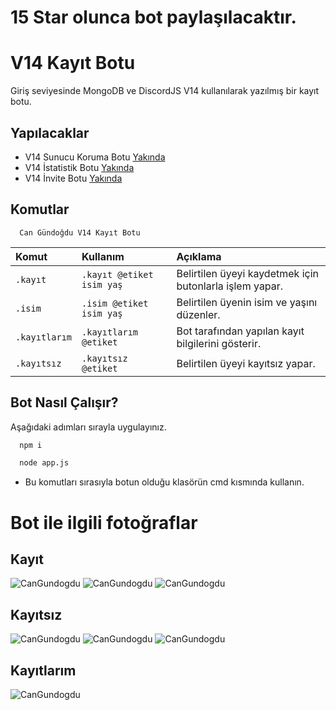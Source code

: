 # 15 Star olunca bot paylaşılacaktır.

# V14 Kayıt Botu

Giriş seviyesinde MongoDB ve DiscordJS V14 kullanılarak yazılmış bir kayıt botu.




## Yapılacaklar
- V14 Sunucu Koruma Botu [Yakında](https://www.cangundogdu.com.tr/yakinda) 
- V14 İstatistik Botu [Yakında](https://www.cangundogdu.com.tr/yakinda) 
- V14 İnvite Botu [Yakında](https://www.cangundogdu.com.tr/yakinda) 
## Komutlar


```http
  Can Gündoğdu V14 Kayıt Botu
```

| Komut | Kullanım     | Açıklama                       |
| :-------- | :------- | :-------------------------------- |
| `.kayıt`      | `.kayıt @etiket isim yaş` | Belirtilen üyeyi kaydetmek için butonlarla işlem yapar. |
| `.isim`      | `.isim @etiket isim yaş` | Belirtilen üyenin isim ve yaşını düzenler. |
| `.kayıtlarım`      | `.kayıtlarım @etiket` | Bot tarafından yapılan kayıt bilgilerini gösterir. |
| `.kayıtsız`      | `.kayıtsız @etiket` | Belirtilen üyeyi kayıtsız yapar. |



## Bot Nasıl Çalışır?

Aşağıdaki adımları sırayla uygulayınız.

```bash
  npm i
```
```bash
  node app.js
```
- Bu komutları sırasıyla botun olduğu klasörün cmd kısmında kullanın.


# Bot ile ilgili fotoğraflar
## Kayıt
![CanGundogdu](https://media.discordapp.net/attachments/1122860885615063062/1132492425030553651/image.png?width=1440&height=305)
![CanGundogdu](https://media.discordapp.net/attachments/1122860885615063062/1132492490126143539/image.png?width=1440&height=306)
![CanGundogdu](https://media.discordapp.net/attachments/1122860885615063062/1132492614390775969/image.png?width=1440&height=351)
## Kayıtsız
![CanGundogdu](https://media.discordapp.net/attachments/1122860885615063062/1132492728396152922/image.png?width=1440&height=410)
![CanGundogdu](https://media.discordapp.net/attachments/1122860885615063062/1132492798134853672/image.png?width=1440&height=243)
![CanGundogdu](https://media.discordapp.net/attachments/1122860885615063062/1132492850043559956/image.png?width=1440&height=356)
## Kayıtlarım
![CanGundogdu](https://media.discordapp.net/attachments/1122860885615063062/1132492962660630598/image.png?width=1440&height=437)


